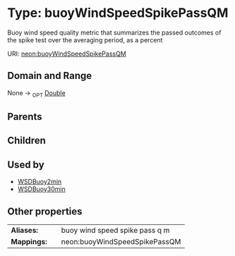 
# Type: buoyWindSpeedSpikePassQM


Buoy wind speed quality metric that summarizes the passed outcomes of the spike test over the averaging period, as a percent

URI: [neon:buoyWindSpeedSpikePassQM](https://data.neonscience.org/buoyWindSpeedSpikePassQM)


## Domain and Range

None ->  <sub>OPT</sub> [Double](types/Double.md)

## Parents


## Children


## Used by

 * [WSDBuoy2min](WSDBuoy2min.md)
 * [WSDBuoy30min](WSDBuoy30min.md)

## Other properties

|  |  |  |
| --- | --- | --- |
| **Aliases:** | | buoy wind speed spike pass q m |
| **Mappings:** | | neon:buoyWindSpeedSpikePassQM |

